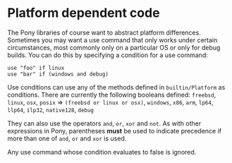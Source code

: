 # Platform dependent code

The Pony libraries of course want to abstract platform differences.
Sometimes you may want a use command that only works under certain
circumstances, most commonly only on a particular OS or only for debug
builds. You can do this by specifying a condition for a use command:

```pony
use "foo" if linux
use "bar" if (windows and debug)
```

Use conditions can use any of the methods defined in `builtin/Platform` as conditions.
There are currently the following booleans defined:
`freebsd`, `linux`, `osx`, `posix` => `(freebsd or linux or osx)`,
`windows`, `x86`, `arm`, `lp64`, `llp64`, `ilp32`, `native128`, `debug`

They can also use the operators `and`, `or`, `xor` and `not`. As with other expressions in Pony, parentheses __must__ be used to indicate precedence if more than one of `and`, `or` and `xor` is used.

Any use command whose condition evaluates to false is ignored.
